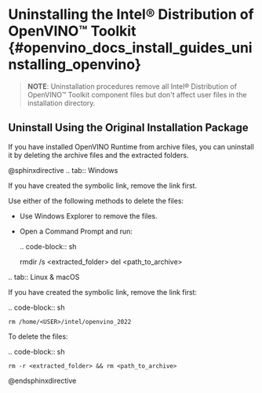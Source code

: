 # Uninstalling the Intel® Distribution of OpenVINO™ Toolkit {#openvino_docs_install_guides_uninstalling_openvino}

> **NOTE**: Uninstallation procedures remove all Intel® Distribution of OpenVINO™ Toolkit component files but don't affect user files in the installation directory.

## Uninstall Using the Original Installation Package

If you have installed OpenVINO Runtime from archive files, you can uninstall it by deleting the archive files and the extracted folders.

@sphinxdirective
.. tab:: Windows

  If you have created the symbolic link, remove the link first.

  Use either of the following methods to delete the files:

  * Use Windows Explorer to remove the files.
  * Open a Command Prompt and run:
    
    .. code-block:: sh
  
      rmdir /s <extracted_folder>
      del <path_to_archive>

    
.. tab:: Linux & macOS
  
  If you have created the symbolic link, remove the link first:

  .. code-block:: sh
  
   `rm /home/<USER>/intel/openvino_2022`

  To delete the files:

  .. code-block:: sh
  
    rm -r <extracted_folder> && rm <path_to_archive>

@endsphinxdirective
